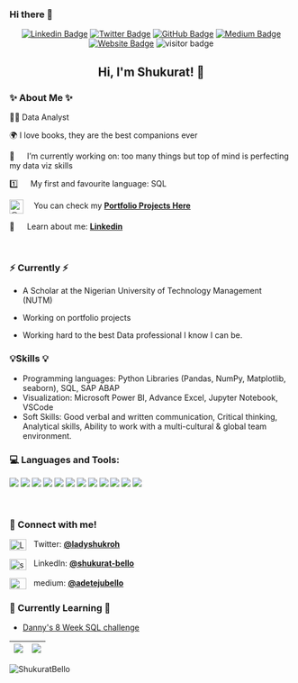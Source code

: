 ### Hi there 👋

<div align=top>
  
<div align=center>

[![Linkedin Badge](https://img.shields.io/badge/-LinkedIn-0e76a8?style=flat-square&logo=Linkedin&logoColor=white)](https://www.linkedin.com/in/shukurat-bello)
[![Twitter Badge](https://img.shields.io/badge/-Twitter-00acee?style=flat-square&logo=Twitter&logoColor=white)](https://twitter.com/LadyShukroh)
[![GitHub Badge](https://img.shields.io/badge/-GitHub-222222?style=flat-square&logo=Github&logoColor=white)](https://www.github.com/ShukuratBello)
[![Medium Badge](https://img.shields.io/badge/-Medium-e4405f?style=flat-square&logo=Mediumm&logoColor=white)](https://medium.com/@adetejubello)
[![Website Badge](https://img.shields.io/badge/Website-3b5998?style=flat-square&logo=google-chrome&logoColor=white)](https://www.#)
![visitor badge](https://visitor-badge.glitch.me/badge?page_id=rowangayleschaefer.rowangayleschaefer) 
  
<h2>Hi, I'm Shukurat! 👋</h2>
  <!--
<h4><i>Adobe Scholar and DS Teaching Assistant at General Assembly</i></h3>
<img src="https://github.com/rowangayleschaefer/rowangayleschaefer/blob/main/imgs/Screenshot%202022-06-12%20at%208.45.45%20PM.png?raw=true" height=65><br />
-->
</div>

<p>
  
  ### ✨ About Me ✨
  
👨‍💻   Data Analyst
  
🌍   I love books, they are the best companions ever

🌱   I’m currently working on: too many things but top of mind is perfecting my data viz skills

1️⃣   My first and favourite language: SQL
  
<a href="https://github.com/refs-and-resources" target="blank"><img align="center" src="https://github.com/rowangayleschaefer/rowangayleschaefer/blob/main/imgs/Screenshot%202022-06-18%20at%2011.31.38%20PM.png?raw=true" alt="@ShukuratBello" height="25" width="25" /></a>  You can check my  <a href="https://github.com/#"><b>Portfolio Projects Here </b></a></a><br />

📄   Learn about me: [**Linkedin**](https://www.linkedin.com/in/shukurat-bello/)

<br /><p>

  
  ### ⚡️ Currently ⚡️
-   A Scholar at the Nigerian University of Technology Management (NUTM)
  
-   Working on portfolio projects 
  
-   Working hard to the best Data professional I know I can be.
  
  
 ### 💡Skills 💡
-   Programming languages: Python Libraries (Pandas, NumPy, Matplotlib, seaborn), SQL, SAP ABAP
-   Visualization: Microsoft Power BI, Advance Excel, Jupyter Notebook, VSCode
-   Soft Skills: Good verbal and written communication, Critical thinking, Analytical skills, Ability to work with a multi-cultural & global team environment. 


<h3 align="left">💻 Languages and Tools:</h3>
<p align="left"> 
  
<img src="https://img.shields.io/badge/PowerBI-F2C811?style=for-the-badge&logo=Power%20BI&logoColor=white">  
<img src="https://img.shields.io/badge/PostgreSQL-316192?style=for-the-badge&logo=postgresql&logoColor=white">
<img src="https://img.shields.io/badge/MSSQL-07405E?style=for-the-badge&logo=MSSQL&logoColor=white">
<img src="https://img.shields.io/badge/Tableau-F2C811?style=for-the-badge&logo=Tableau&logoColor=white">
<img src="https://img.shields.io/badge/Python-3776AB?style=for-the-badge&logo=python&logoColor=white">
<img src="https://img.shields.io/badge/Amazon_AWS-FF9900?style=for-the-badge&logo=amazonaws&logoColor=white">
<img src="https://img.shields.io/badge/Docker-2CA5E0?style=for-the-badge&logo=docker&logoColor=white">
<img src="https://img.shields.io/badge/Jupyter-F37626.svg?&style=for-the-badge&logo=Jupyter&logoColor=white">
<img src="https://img.shields.io/badge/Markdown-000000?style=for-the-badge&logo=markdown&logoColor=white">
<img src="https://img.shields.io/badge/R-276DC3?style=for-the-badge&logo=r&logoColor=white">
<img src="https://img.shields.io/badge/bigquery-F37626?style=for-the-badge&logo=bigquery&logoColor=white">
<img src="https://img.shields.io/badge/git-111111?style=for-the-badge&logo=github&logoColor=white">
  
  
<br /><p>
  
  
<h3 align="left">👋 Connect with me!</h3>
<p align="left">
<a href="https://twitter.com/LadyShukroh" target="blank"><img align="center" src="https://raw.githubusercontent.com/rahuldkjain/github-profile-readme-generator/master/src/images/icons/Social/twitter.svg" alt="LadyShukroh" height="20" width="30" /></a>  Twitter: <a href='https://twitter.com/LadyShukroh'><b>@ladyshukroh</a></b><br />
  
<a href="linkedin.com/in/shukurat-bello/" target="blank"><img align="center" src="https://raw.githubusercontent.com/rahuldkjain/github-profile-readme-generator/master/src/images/icons/Social/linked-in-alt.svg" alt="shukurat-bello" height="20" width="30" /></a>  LinkedIn: <a href="linkedin.com/in/shukurat-bello/"><b>@shukurat-bello</b></a><br />
  
<a href="https://medium.com/@adetejubello" target="blank"><img align="center" src="https://raw.githubusercontent.com/rahuldkjain/github-profile-readme-generator/master/src/images/icons/Social/medium.svg" alt="@rowangayleschaefer" height="20" width="30" /></a>  medium: <a href="https://medium.com/@adetejubello"><b>@adetejubello </b></a></a><br />


### 📝 Currently Learning 📝
- [Danny's 8 Week SQL challenge](https://github.com/subalasingh/8-Week-SQL-Challenge)


| <img align="center" src="https://github-readme-stats.vercel.app/api?username=ShukuratBello&show_icons=true&include_all_commits=true&theme=buefy&hide_border=true"/> |<img align="center" src="https://github-readme-stats.vercel.app/api/top-langs/?username=ShukuratBello&layout=compact&theme=buefy&hide_border=true"/> |
| ------------- | ------------- |
<p><img align="center" src="https://github-readme-streak-stats.herokuapp.com/?user=ShukuratBello&" alt="ShukuratBello" /></p>




<!--
**ShukuratBello/ShukuratBello** is a ✨ _special_ ✨ repository because its `README.md` (this file) appears on your GitHub profile.

Here are some ideas to get you started:

- 🔭 I’m currently working on ...
- 🌱 I’m currently learning ...
- 👯 I’m looking to collaborate on ...
- 🤔 I’m looking for help with ...
- 💬 Ask me about ...
- 📫 How to reach me: ...
- 😄 Pronouns: ...
- ⚡ Fun fact: ...
-->


<!--
<h3 align="left">✍️ Latest blog posts</h3>
<p align="left">
  
  | <a href='https://cutt.ly/docker-5-resources'><img src='https://miro.medium.com/max/1400/1*xkZNQ-DoODH1Me2RSzL0Ng.png' width=500 height=210><br />Top 5 Resources to Help You Actually Understand Docker </a> <br /><br />| <a href='https://cutt.ly/subplots2'> <img src='https://miro.medium.com/max/1400/1*xJGz3ucXFMmS4gov0617Tg.png' width=500 height=210><br /><b>Intro to OO Matplotlib with .add_subplot and .subplots </b></a><br /><br /> | 
  |:-:|:-:|
  | <a href='https://cutt.ly/subplots'> <img src='https://miro.medium.com/max/1400/1*xJGz3ucXFMmS4gov0617Tg.png' width=500 height=210><br /><b>Everything You Need to Know About Matplotlib Subplots </b></a><br /><br /> | <a href='https://cutt.ly/7-networking-lessons'><img src='https://media-exp1.licdn.com/dms/image/D4D12AQEvMYhyooCtiQ/article-inline_image-shrink_1500_2232/0/1660684484287?e=1666224000&v=beta&t=ILJHHsTNRZ41tLUNn6RbuRrtMHR4owvIy3ggzCTlvT8' width=450 height=210><br/><b>7 Networking Lessons from a Data Conference</b></a> <br/><br/>|
   
<br />
<br />
-->

